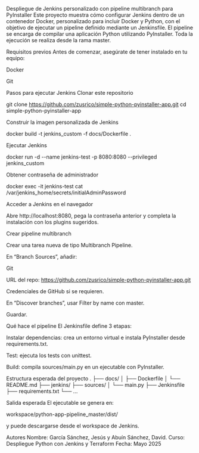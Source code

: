 Despliegue de Jenkins personalizado con pipeline multibranch para PyInstaller
Este proyecto muestra cómo configurar Jenkins dentro de un contenedor Docker, personalizado para incluir Docker y Python, con el objetivo de ejecutar un pipeline definido mediante un Jenkinsfile. El pipeline se encarga de compilar una aplicación Python utilizando PyInstaller. Toda la ejecución se realiza desde la rama master.

Requisitos previos
Antes de comenzar, asegúrate de tener instalado en tu equipo:

Docker

Git

Pasos para ejecutar Jenkins
Clonar este repositorio

git clone https://github.com/zusrico/simple-python-pyinstaller-app.git
cd simple-python-pyinstaller-app

Construir la imagen personalizada de Jenkins

docker build -t jenkins_custom -f docs/Dockerfile .

Ejecutar Jenkins

docker run -d --name jenkins-test -p 8080:8080 --privileged jenkins_custom

Obtener contraseña de administrador

docker exec -it jenkins-test cat /var/jenkins_home/secrets/initialAdminPassword

Acceder a Jenkins en el navegador

Abre http://localhost:8080, pega la contraseña anterior y completa la instalación con los plugins sugeridos.

Crear pipeline multibranch

Crear una tarea nueva de tipo Multibranch Pipeline.

En “Branch Sources”, añadir:

Git

URL del repo: https://github.com/zusrico/simple-python-pyinstaller-app.git

Credenciales de GitHub si se requieren.

En “Discover branches”, usar Filter by name con master.

Guardar.

Qué hace el pipeline
El Jenkinsfile define 3 etapas:

Instalar dependencias: crea un entorno virtual e instala PyInstaller desde requirements.txt.

Test: ejecuta los tests con unittest.

Build: compila sources/main.py en un ejecutable con PyInstaller.

Estructura esperada del proyecto
.
├── docs/
│ ├── Dockerfile
│ └── README.md
├── jenkins/
├── sources/
│ └── main.py
├── Jenkinsfile
├── requirements.txt
└── ...

Salida esperada
El ejecutable se genera en:

workspace/python-app-pipeline_master/dist/

y puede descargarse desde el workspace de Jenkins.

Autores
Nombre: García Sánchez, Jesús y Abuín Sánchez, David.
Curso: Despliegue Python con Jenkins y Terraform
Fecha: Mayo 2025